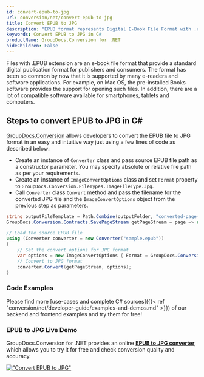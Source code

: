 ```yaml
---
id: convert-epub-to-jpg
url: conversion/net/convert-epub-to-jpg
title: Convert EPUB to JPG
description: "EPUB format represents Digital E-Book File Format with .epub extension. Learn how to convert EPUB to JPG file programmatically in C# language using GroupDocs.Conversion for .NET library."
keywords: Convert EPUB to JPG in C#
productName: GroupDocs.Conversion for .NET
hideChildren: False
---
```


Files with .EPUB extension are an e-book file format that provide a standard digital publication format for publishers and consumers. The format has been so common by now that it is supported by many e-readers and software applications. For example, on Mac OS, the pre-installed Books software provides the support for opening such files. In addition, there are a lot of compatible software available for smartphones, tablets and computers.

## Steps to convert EPUB to JPG in C#

[GroupDocs.Conversion](https://products.groupdocs.com/conversion/net) allows developers to convert the EPUB file to JPG format in an easy and intuitive way just using a few lines of code as described below:

* Create an instance of `Converter` class and pass source EPUB file path as a constructor parameter. You may specify absolute or relative file path as per your requirements. 
* Create an instance of `ImageConvertOptions` class and set `Format` property to `GroupDocs.Conversion.FileTypes.ImageFileType.Jpg`.
* Call `Converter` class `Convert` method and pass the filename for the converted JPG file and the `ImageConvertOptions` object from the previous step as parameters.

```csharp
string outputFileTemplate = Path.Combine(outputFolder, "converted-page-{0}.jpg");
GroupDocs.Conversion.Contracts.SavePageStream getPageStream = page => new FileStream(string.Format(outputFileTemplate, page), FileMode.Create);

// Load the source EPUB file
using (Converter converter = new Converter("sample.epub"))
{
    // Set the convert options for JPG format
    var options = new ImageConvertOptions { Format = GroupDocs.Conversion.FileTypes.ImageFileType.Jpg };   
    // Convert to JPG format
    converter.Convert(getPageStream, options);
}
```

### Code Examples

Please find more [use-cases and complete C# sources]({{< ref "conversion/net/developer-guide/examples-and-demos.md" >}}) of our backend and frontend examples and try them for free!

### EPUB to JPG Live Demo

GroupDocs.Conversion for .NET provides an online [**EPUB to JPG converter**](https://products.groupdocs.app/conversion/epub-to-jpg), which allows you to try it for free and check conversion quality and accuracy.

[!["Convert EPUB to JPG"](conversion/net/images/convert-to-jpg/convert-epub-to-jpg.png)](https://products.groupdocs.app/conversion/epub-to-jpg)